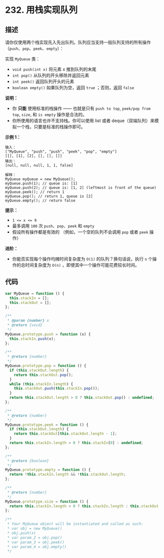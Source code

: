 # 232. 用栈实现队列

## 描述

请你仅使用两个栈实现先入先出队列。队列应当支持一般队列支持的所有操作（`push`、`pop`、`peek`、`empty`）：

实现 `MyQueue` 类：

-   `void push(int x)` 将元素 x 推到队列的末尾
-   `int pop()` 从队列的开头移除并返回元素
-   `int peek()` 返回队列开头的元素
-   `boolean empty()` 如果队列为空，返回 `true` ；否则，返回 `false`

**说明：**

-   你 **只能** 使用标准的栈操作 —— 也就是只有 `push to top`, `peek/pop from top`, `size`, 和 `is empty` 操作是合法的。
-   你所使用的语言也许不支持栈。你可以使用 list 或者 deque（双端队列）来模拟一个栈，只要是标准的栈操作即可。

 

**示例 1：**

```
输入：
["MyQueue", "push", "push", "peek", "pop", "empty"]
[[], [1], [2], [], [], []]
输出：
[null, null, null, 1, 1, false]

解释：
MyQueue myQueue = new MyQueue();
myQueue.push(1); // queue is: [1]
myQueue.push(2); // queue is: [1, 2] (leftmost is front of the queue)
myQueue.peek(); // return 1
myQueue.pop(); // return 1, queue is [2]
myQueue.empty(); // return false
```



 

**提示：**

-   `1 <= x <= 9`
-   最多调用 `100` 次 `push`、`pop`、`peek` 和 `empty`
-   假设所有操作都是有效的 （例如，一个空的队列不会调用 `pop` 或者 `peek` 操作）

 

**进阶：**

-   你能否实现每个操作均摊时间复杂度为 `O(1)` 的队列？换句话说，执行 `n` 个操作的总时间复杂度为 `O(n)` ，即使其中一个操作可能花费较长时间。

## 代码

```js
var MyQueue = function () {
  this.stackIn = [];
  this.stackOut = [];
};

/**
 * @param {number} x
 * @return {void}
 */
MyQueue.prototype.push = function (x) {
  this.stackIn.push(x);
};

/**
 * @return {number}
 */
MyQueue.prototype.pop = function () {
  if (this.stackOut.length) {
    return this.stackOut.pop();
  }
  while (this.stackIn.length) {
    this.stackOut.push(this.stackIn.pop());
  }
  return this.stackOut.length > 0 ? this.stackOut.pop() : undefined;
};

/**
 * @return {number}
 */
MyQueue.prototype.peek = function () {
  if (this.stackOut.length) {
    return this.stackOut[this.stackOut.length - 1];
  }
  return this.stackIn.length > 0 ? this.stackIn[0] : undefined;
};

/**
 * @return {boolean}
 */
MyQueue.prototype.empty = function () {
  return !this.stackIn.length && !this.stackOut.length;
};

/**
 * @return {number}
 */
MyQueue.prototype.size = function () {
  return this.stackIn.length > 0 ? this.stackIn.length : this.stackOut.length;
};

/**
 * Your MyQueue object will be instantiated and called as such:
 * var obj = new MyQueue()
 * obj.push(x)
 * var param_2 = obj.pop()
 * var param_3 = obj.peek()
 * var param_4 = obj.empty()
 */
```


